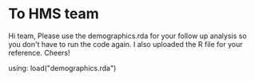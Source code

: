 # To HMS team

Hi team,
Please use the demographics.rda for your follow up analysis so you don't have to run the code again.
I also uploaded the R file for your reference. Cheers!

using:
load("demographics.rda")
